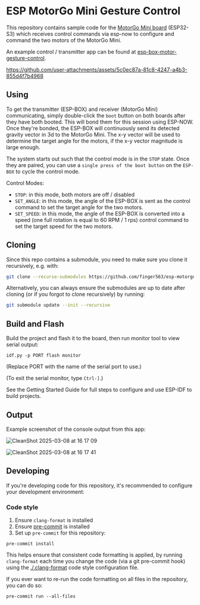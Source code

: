 # ESP MotorGo Mini Gesture Control

This repository contains sample code for the [MotorGo Mini
board](https://motorgo.net) (ESP32-S3) which receives control commands via
esp-now to configure and command the two motors of the MotorGo Mini.

An example control / transmitter app can be found at
[esp-box-motor-gesture-control](https://github.com/finger563/esp-box-motor-gesture-control).

https://github.com/user-attachments/assets/5c0ec87a-81c8-4247-a4b3-855d4f7b4968

## Using

To get the transmitter (ESP-BOX) and receiver (MotorGo Mini) communicating,
simply double-click the `boot` button on both boards after they have both
booted. This will bond them for this session using ESP-NOW. Once they're bonded,
the ESP-BOX will continuously send its detected gravity vector in 3d to the
MotorGo Mini. The x-y vector will be used to determine the target angle for the
motors, if the x-y vector magnitude is large enough.

The system starts out such that the control mode is in the `STOP` state. Once
they are paired, you can use a `single press of the boot button` on the
`ESP-BOX` to cycle the control mode.

Control Modes:
* `STOP`: in this mode, both motors are off / disabled
* `SET_ANGLE`: in this mode, the angle of the ESP-BOX is sent as the control
  command to set the target angle for the two motors.
* `SET_SPEED`: in this mode, the angle of the ESP-BOX is converted into a speed
  (one full rotation is equal to 60 RPM / 1 rps) control command to set the
  target speed for the two motors.

## Cloning

Since this repo contains a submodule, you need to make sure you clone it
recursively, e.g. with:

``` sh
git clone --recurse-submodules https://github.com/finger563/esp-motorgo-mini-gesture-control
```

Alternatively, you can always ensure the submodules are up to date after cloning
(or if you forgot to clone recursively) by running:

``` sh
git submodule update --init --recursive
```

## Build and Flash

Build the project and flash it to the board, then run monitor tool to view serial output:

```
idf.py -p PORT flash monitor
```

(Replace PORT with the name of the serial port to use.)

(To exit the serial monitor, type ``Ctrl-]``.)

See the Getting Started Guide for full steps to configure and use ESP-IDF to build projects.

## Output

Example screenshot of the console output from this app:

![CleanShot 2025-03-08 at 16 17 09](https://github.com/user-attachments/assets/a9f1e8e5-5282-4725-b344-96d23c7ae5ab)


![CleanShot 2025-03-08 at 16 17 41](https://github.com/user-attachments/assets/0fdc0fb7-8201-4862-8f68-cb1fab0ef426)


## Developing

If you're developing code for this repository, it's recommended to configure
your development environment:

### Code style

1. Ensure `clang-format` is installed
2. Ensure [pre-commit](https://pre-commit.com) is installed
3. Set up `pre-commit` for this repository:

  ``` console
  pre-commit install
  ```

This helps ensure that consistent code formatting is applied, by running
`clang-format` each time you change the code (via a git pre-commit hook) using
the [./.clang-format](./.clang-format) code style configuration file.

If you ever want to re-run the code formatting on all files in the repository,
you can do so:

``` console
pre-commit run --all-files
```
